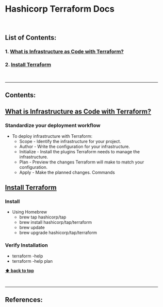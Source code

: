 # Hashicorp Terraform Docs

<br />

## List of Contents:

### 1. [What is Infrastructure as Code with Terraform?](#content-1)
### 2. [Install Terraform](#content-2)

<br />

---

## Contents:
## [What is Infrastructure as Code with Terraform?](https://developer.hashicorp.com/terraform/tutorials/aws-get-started/infrastructure-as-code) <span id="content-1"></span>

### Standardize your deployment workflow
- To deploy infrastructure with Terraform:
  - Scope - Identify the infrastructure for your project.
  - Author - Write the configuration for your infrastructure.
  - Initialize - Install the plugins Terraform needs to manage the infrastructure.
  - Plan - Preview the changes Terraform will make to match your configuration.
  - Apply - Make the planned changes.
  Commands

## [Install Terraform](https://developer.hashicorp.com/terraform/tutorials/aws-get-started/install-cli) <span id="content-2"></span>

### Install
- Using Homebrew
  - brew tap hashicorp/tap
  - brew install hashicorp/tap/terraform
  - brew update
  - brew upgrade hashicorp/tap/terraform

### Verify Installation
- terraform -help
- terraform -help plan

**[⬆ back to top](#list-of-contents)**

<br />

---

## References: